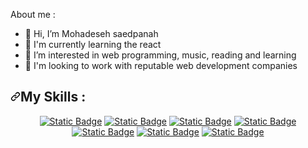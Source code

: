 About me :
- 👋 Hi, I’m Mohadeseh saedpanah
- 🌱 I'm currently learning the react
- 👀 I’m interested in web programming, music, reading and learning
- 💞️ I'm looking to work with reputable web development companies

<h2 dir="auto"><a id="user-content-my-skills-" class="anchor" aria-hidden="true" tabindex="-1" href="#my-skills-"><svg class="octicon octicon-link" viewBox="0 0 16 16" version="1.1" width="16" height="16" aria-hidden="true"><path d="m7.775 3.275 1.25-1.25a3.5 3.5 0 1 1 4.95 4.95l-2.5 2.5a3.5 3.5 0 0 1-4.95 0 .751.751 0 0 1 .018-1.042.751.751 0 0 1 1.042-.018 1.998 1.998 0 0 0 2.83 0l2.5-2.5a2.002 2.002 0 0 0-2.83-2.83l-1.25 1.25a.751.751 0 0 1-1.042-.018.751.751 0 0 1-.018-1.042Zm-4.69 9.64a1.998 1.998 0 0 0 2.83 0l1.25-1.25a.751.751 0 0 1 1.042.018.751.751 0 0 1 .018 1.042l-1.25 1.25a3.5 3.5 0 1 1-4.95-4.95l2.5-2.5a3.5 3.5 0 0 1 4.95 0 .751.751 0 0 1-.018 1.042.751.751 0 0 1-1.042.018 1.998 1.998 0 0 0-2.83 0l-2.5 2.5a1.998 1.998 0 0 0 0 2.83Z"></path></svg></a>My Skills :<br></h2>

<div align="center" dir="auto">
<a target="_blank" rel="noopener noreferrer nofollow" href="https://camo.githubusercontent.com/92c2f082f64d80ac1d0c1a009ab86504c4c368b5f8b880bc11088ad1c694d7b9/68747470733a2f2f696d672e736869656c64732e696f2f62616467652f52656163742532306a732d666630303030"><img alt="Static Badge" src="https://camo.githubusercontent.com/92c2f082f64d80ac1d0c1a009ab86504c4c368b5f8b880bc11088ad1c694d7b9/68747470733a2f2f696d672e736869656c64732e696f2f62616467652f52656163742532306a732d666630303030" data-canonical-src="https://img.shields.io/badge/React%20js-ff0000" style="max-width: 100%;"></a>
<a target="_blank" rel="noopener noreferrer nofollow" href="https://camo.githubusercontent.com/1d989fcbb9780a70117369092a33faf14759512c19b272b6b62abe8224c80bd6/68747470733a2f2f696d672e736869656c64732e696f2f62616467652f4a6176617363726970742d666639303030"><img alt="Static Badge" src="https://camo.githubusercontent.com/1d989fcbb9780a70117369092a33faf14759512c19b272b6b62abe8224c80bd6/68747470733a2f2f696d672e736869656c64732e696f2f62616467652f4a6176617363726970742d666639303030" data-canonical-src="https://img.shields.io/badge/Javascript-ff9000" style="max-width: 100%;"></a>
<a target="_blank" rel="noopener noreferrer nofollow" href="https://camo.githubusercontent.com/40b59e6994268e8f294db288f61d6416d1549e7a01e3d08ee4599a2c57af4001/68747470733a2f2f696d672e736869656c64732e696f2f62616467652f4d6174657269616c25323055492d666666663030"><img alt="Static Badge" src="https://camo.githubusercontent.com/40b59e6994268e8f294db288f61d6416d1549e7a01e3d08ee4599a2c57af4001/68747470733a2f2f696d672e736869656c64732e696f2f62616467652f4d6174657269616c25323055492d666666663030" data-canonical-src="https://img.shields.io/badge/Material%20UI-ffff00" style="max-width: 100%;"></a>
<a target="_blank" rel="noopener noreferrer nofollow" href="https://camo.githubusercontent.com/18c3412e834e5ef7c58cc48602bb93b8b46eda504ba6bece54fd900980e8846d/68747470733a2f2f696d672e736869656c64732e696f2f62616467652f526573706f6e73697665253230646576656c6f706d656e742d303061643134"><img alt="Static Badge" src="https://camo.githubusercontent.com/18c3412e834e5ef7c58cc48602bb93b8b46eda504ba6bece54fd900980e8846d/68747470733a2f2f696d672e736869656c64732e696f2f62616467652f526573706f6e73697665253230646576656c6f706d656e742d303061643134" data-canonical-src="https://img.shields.io/badge/Responsive%20development-00ad14" style="max-width: 100%;"></a>
<br>
<a target="_blank" rel="noopener noreferrer nofollow" href="https://camo.githubusercontent.com/04b030fc7413dead2fe8b97e4bcf7d2a186f46dc6f35cd6896eef4008f4cc02b/68747470733a2f2f696d672e736869656c64732e696f2f62616467652f48544d4c352d363130306666"><img alt="Static Badge" src="https://camo.githubusercontent.com/04b030fc7413dead2fe8b97e4bcf7d2a186f46dc6f35cd6896eef4008f4cc02b/68747470733a2f2f696d672e736869656c64732e696f2f62616467652f48544d4c352d363130306666" data-canonical-src="https://img.shields.io/badge/HTML5-6100ff" style="max-width: 100%;"></a>
<a target="_blank" rel="noopener noreferrer nofollow" href="https://camo.githubusercontent.com/b1614ac80fd8caa460de7350e9b0f47aa8b4bdeaf50135e207e7e2836296f695/68747470733a2f2f696d672e736869656c64732e696f2f62616467652f435353332d666130306666"><img alt="Static Badge" src="https://camo.githubusercontent.com/b1614ac80fd8caa460de7350e9b0f47aa8b4bdeaf50135e207e7e2836296f695/68747470733a2f2f696d672e736869656c64732e696f2f62616467652f435353332d666130306666" data-canonical-src="https://img.shields.io/badge/CSS3-fa00ff" style="max-width: 100%;"></a>
<a target="_blank" rel="noopener noreferrer nofollow" href="https://camo.githubusercontent.com/6614182f9cc822b567df3423bfe108c55c40174a2591f992dd1e4470123066f1/68747470733a2f2f696d672e736869656c64732e696f2f62616467652f4769742d303066663930"><img alt="Static Badge" src="https://camo.githubusercontent.com/6614182f9cc822b567df3423bfe108c55c40174a2591f992dd1e4470123066f1/68747470733a2f2f696d672e736869656c64732e696f2f62616467652f4769742d303066663930" data-canonical-src="https://img.shields.io/badge/Git-00ff90" style="max-width: 100%;"></a>

</div>
<!---
mohadeseh-saedpanah76/mohadeseh-saedpanah76 is a ✨ special ✨ repository because its `README.md` (this file) appears on your GitHub profile.
You can click the Preview link to take a look at your changes.
--->
